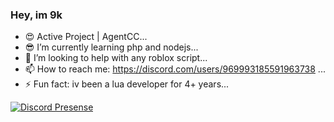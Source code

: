 ### Hey, im 9k

- 😍 Active Project | AgentCC...
- 😎 I’m currently learning php and nodejs...
- 🤔 I’m looking to help with any roblox script...
- 📫 How to reach me: https://discord.com/users/969993185591963738 ...
- ⚡ Fun fact: iv been a lua developer for 4+ years...

[![Discord Presense](https://cdn.discordapp.com/icons/995939792695074826/bbc32126e2d856cf7541880a8f774667.png?size=4096)](https://discord.gg/wPQHasG3nX)
